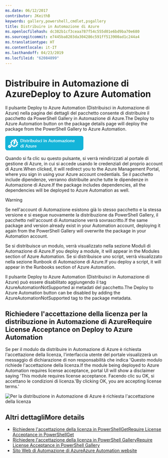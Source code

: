 ```yaml
---
ms.date: 06/12/2017
contributor: JKeithB
keywords: gallery,powershell,cmdlet,psgallery
title: Distribuire in Automazione di Azure
ms.openlocfilehash: dc382b1cf3ceaa787f54c555d01e6bd9ba70e680
ms.sourcegitcommit: e7445ba8203da304286c591ff513900ad1c244a4
ms.translationtype: HT
ms.contentlocale: it-IT
ms.lasthandoff: 04/23/2019
ms.locfileid: "62084899"
---
```

# <a name="deploy-to-azure-automation"></a><span data-ttu-id="6c364-103">Distribuire in Automazione di Azure</span><span class="sxs-lookup"><span data-stu-id="6c364-103">Deploy to Azure Automation</span></span>

<span data-ttu-id="6c364-104">Il pulsante Deploy to Azure Automation (Distribuisci in Automazione di Azure) nella pagina dei dettagli del pacchetto consente di distribuire il pacchetto da PowerShell Gallery in Automazione di Azure.</span><span class="sxs-lookup"><span data-stu-id="6c364-104">The Deploy to Azure Automation button on the package details page will deploy the package from the PowerShell Gallery to Azure Automation.</span></span>

![Pulsante Deploy to Azure Automation (Distribuisci in Automazione di Azure)](../../Images/DeployToAzureAutomationButton.png)

<span data-ttu-id="6c364-106">Quando si fa clic su questo pulsante, si verrà reindirizzati al portale di gestione di Azure, in cui si accede usando le credenziali del proprio account di Azure.</span><span class="sxs-lookup"><span data-stu-id="6c364-106">When clicked, it will redirect you to the Azure Management Portal, where you sign in using your Azure account credentials.</span></span>
<span data-ttu-id="6c364-107">Se il pacchetto include dipendenze, verranno distribuite anche tutte le dipendenze in Automazione di Azure.</span><span class="sxs-lookup"><span data-stu-id="6c364-107">If the package includes dependencies, all the dependencies will be deployed to Azure Automation as well.</span></span>

> [!WARNING]
> <span data-ttu-id="6c364-108">Se nell'account di Automazione esistono già lo stesso pacchetto e la stessa versione e si esegue nuovamente la distribuzione da PowerShell Gallery, il pacchetto nell'account di Automazione verrà sovrascritto.</span><span class="sxs-lookup"><span data-stu-id="6c364-108">If the same package and version already exist in your Automation account, deploying it again from the PowerShell Gallery will overwrite the package in your Automation account.</span></span>

<span data-ttu-id="6c364-109">Se si distribuisce un modulo, verrà visualizzato nella sezione Moduli di Automazione di Azure.</span><span class="sxs-lookup"><span data-stu-id="6c364-109">If you deploy a module, it will appear in the Modules section of Azure Automation.</span></span>  <span data-ttu-id="6c364-110">Se si distribuisce uno script, verrà visualizzato nella sezione Runbook di Automazione di Azure.</span><span class="sxs-lookup"><span data-stu-id="6c364-110">If you deploy a script, it will appear in the Runbooks section of Azure Automation.</span></span>

<span data-ttu-id="6c364-111">Il pulsante Deploy to Azure Automation (Distribuisci in Automazione di Azure) può essere disabilitato aggiungendo il tag AzureAutomationNotSupported ai metadati del pacchetto.</span><span class="sxs-lookup"><span data-stu-id="6c364-111">The Deploy to Azure Automation button can be disabled by adding the AzureAutomationNotSupported tag to the package metadata.</span></span>

## <a name="require-license-acceptance-on-deploy-to-azure-automation"></a><span data-ttu-id="6c364-112">Richiedere l'accettazione della licenza per la distribuzione in Automazione di Azure</span><span class="sxs-lookup"><span data-stu-id="6c364-112">Require License Acceptance on Deploy to Azure Automation</span></span>

<span data-ttu-id="6c364-113">Se per il modulo da distribuire in Automazione di Azure è richiesta l'accettazione della licenza, l'interfaccia utente del portale visualizzerà un messaggio di dichiarazione di non responsabilità che indica 'Questo modulo richiede l'accettazione della licenza.</span><span class="sxs-lookup"><span data-stu-id="6c364-113">If the module being deployed to Azure Automation requires license acceptance, portal UI will show a disclaimer saying 'This module requires license acceptance.</span></span> <span data-ttu-id="6c364-114">Facendo clic su OK, si accettano le condizioni di licenza.'</span><span class="sxs-lookup"><span data-stu-id="6c364-114">By clicking OK, you are accepting license terms.'</span></span>

![Per la distribuzione in Automazione di Azure è richiesta l'accettazione della licenza](../../Images/DeployToAzureAutomationRequireLicenseAcceptanceDisclaimer.png)

## <a name="more-details"></a><span data-ttu-id="6c364-116">Altri dettagli</span><span class="sxs-lookup"><span data-stu-id="6c364-116">More details</span></span>

- [<span data-ttu-id="6c364-117">Richiedere l'accettazione della licenza in PowerShellGet</span><span class="sxs-lookup"><span data-stu-id="6c364-117">Require License Acceptance in PowerShellGet</span></span>](../../concepts/module-license-acceptance.md)
- [<span data-ttu-id="6c364-118">Richiedere l'accettazione della licenza in PowerShell Gallery</span><span class="sxs-lookup"><span data-stu-id="6c364-118">Require License Acceptance in PowerShell Gallery</span></span>](packages-that-require-license-acceptance.md)
- [<span data-ttu-id="6c364-119">Sito Web di Automazione di Azure</span><span class="sxs-lookup"><span data-stu-id="6c364-119">Azure Automation website</span></span>](http://azure.microsoft.com/services/automation/)
